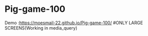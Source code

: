 # Pig-game-100
Demo :https://moesmail-22.github.io/Pig-game-100/
#ONLY LARGE SCREENS(Working in media_query)
